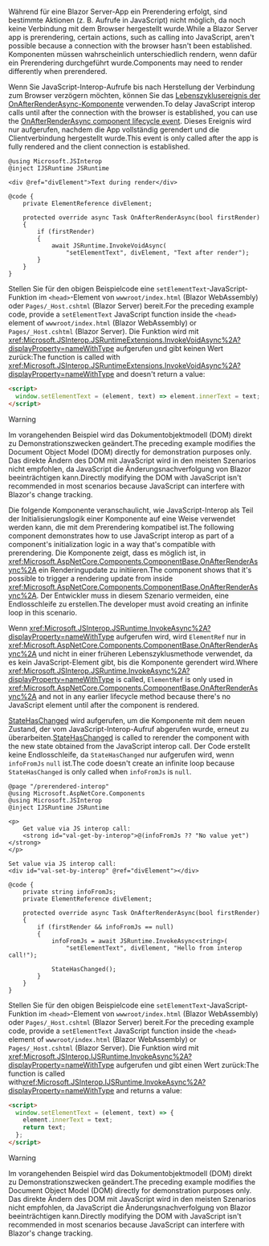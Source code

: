 ---
---
<span data-ttu-id="37edd-101">Während für eine Blazor Server-App ein Prerendering erfolgt, sind bestimmte Aktionen (z. B. Aufrufe in JavaScript) nicht möglich, da noch keine Verbindung mit dem Browser hergestellt wurde.</span><span class="sxs-lookup"><span data-stu-id="37edd-101">While a Blazor Server app is prerendering, certain actions, such as calling into JavaScript, aren't possible because a connection with the browser hasn't been established.</span></span> <span data-ttu-id="37edd-102">Komponenten müssen wahrscheinlich unterschiedlich rendern, wenn dafür ein Prerendering durchgeführt wurde.</span><span class="sxs-lookup"><span data-stu-id="37edd-102">Components may need to render differently when prerendered.</span></span>

<span data-ttu-id="37edd-103">Wenn Sie JavaScript-Interop-Aufrufe bis nach Herstellung der Verbindung zum Browser verzögern möchten, können Sie das [Lebenszyklusereignis der OnAfterRenderAsync-Komponente](xref:blazor/components/lifecycle#after-component-render) verwenden.</span><span class="sxs-lookup"><span data-stu-id="37edd-103">To delay JavaScript interop calls until after the connection with the browser is established, you can use the [OnAfterRenderAsync component lifecycle event](xref:blazor/components/lifecycle#after-component-render).</span></span> <span data-ttu-id="37edd-104">Dieses Ereignis wird nur aufgerufen, nachdem die App vollständig gerendert und die Clientverbindung hergestellt wurde.</span><span class="sxs-lookup"><span data-stu-id="37edd-104">This event is only called after the app is fully rendered and the client connection is established.</span></span>

```cshtml
@using Microsoft.JSInterop
@inject IJSRuntime JSRuntime

<div @ref="divElement">Text during render</div>

@code {
    private ElementReference divElement;

    protected override async Task OnAfterRenderAsync(bool firstRender)
    {
        if (firstRender)
        {
            await JSRuntime.InvokeVoidAsync(
                "setElementText", divElement, "Text after render");
        }
    }
}
```

<span data-ttu-id="37edd-105">Stellen Sie für den obigen Beispielcode eine `setElementText`-JavaScript-Funktion im `<head>`-Element von `wwwroot/index.html` (Blazor WebAssembly) oder `Pages/_Host.cshtml` (Blazor Server) bereit.</span><span class="sxs-lookup"><span data-stu-id="37edd-105">For the preceding example code, provide a `setElementText` JavaScript function inside the `<head>` element of `wwwroot/index.html` (Blazor WebAssembly) or `Pages/_Host.cshtml` (Blazor Server).</span></span> <span data-ttu-id="37edd-106">Die Funktion wird mit <xref:Microsoft.JSInterop.JSRuntimeExtensions.InvokeVoidAsync%2A?displayProperty=nameWithType> aufgerufen und gibt keinen Wert zurück:</span><span class="sxs-lookup"><span data-stu-id="37edd-106">The function is called with <xref:Microsoft.JSInterop.JSRuntimeExtensions.InvokeVoidAsync%2A?displayProperty=nameWithType> and doesn't return a value:</span></span>

```html
<script>
  window.setElementText = (element, text) => element.innerText = text;
</script>
```

> [!WARNING]
> <span data-ttu-id="37edd-107">Im vorangehenden Beispiel wird das Dokumentobjektmodell (DOM) direkt zu Demonstrationszwecken geändert.</span><span class="sxs-lookup"><span data-stu-id="37edd-107">The preceding example modifies the Document Object Model (DOM) directly for demonstration purposes only.</span></span> <span data-ttu-id="37edd-108">Das direkte Ändern des DOM mit JavaScript wird in den meisten Szenarios nicht empfohlen, da JavaScript die Änderungsnachverfolgung von Blazor beeinträchtigen kann.</span><span class="sxs-lookup"><span data-stu-id="37edd-108">Directly modifying the DOM with JavaScript isn't recommended in most scenarios because JavaScript can interfere with Blazor's change tracking.</span></span>

<span data-ttu-id="37edd-109">Die folgende Komponente veranschaulicht, wie JavaScript-Interop als Teil der Initialisierungslogik einer Komponente auf eine Weise verwendet werden kann, die mit dem Prerendering kompatibel ist.</span><span class="sxs-lookup"><span data-stu-id="37edd-109">The following component demonstrates how to use JavaScript interop as part of a component's initialization logic in a way that's compatible with prerendering.</span></span> <span data-ttu-id="37edd-110">Die Komponente zeigt, dass es möglich ist, in <xref:Microsoft.AspNetCore.Components.ComponentBase.OnAfterRenderAsync%2A> ein Renderingupdate zu initiieren.</span><span class="sxs-lookup"><span data-stu-id="37edd-110">The component shows that it's possible to trigger a rendering update from inside <xref:Microsoft.AspNetCore.Components.ComponentBase.OnAfterRenderAsync%2A>.</span></span> <span data-ttu-id="37edd-111">Der Entwickler muss in diesem Szenario vermeiden, eine Endlosschleife zu erstellen.</span><span class="sxs-lookup"><span data-stu-id="37edd-111">The developer must avoid creating an infinite loop in this scenario.</span></span>

<span data-ttu-id="37edd-112">Wenn <xref:Microsoft.JSInterop.JSRuntime.InvokeAsync%2A?displayProperty=nameWithType> aufgerufen wird, wird `ElementRef` nur in <xref:Microsoft.AspNetCore.Components.ComponentBase.OnAfterRenderAsync%2A> und nicht in einer früheren Lebenszyklusmethode verwendet, da es kein JavaScript-Element gibt, bis die Komponente gerendert wird.</span><span class="sxs-lookup"><span data-stu-id="37edd-112">Where <xref:Microsoft.JSInterop.JSRuntime.InvokeAsync%2A?displayProperty=nameWithType> is called, `ElementRef` is only used in <xref:Microsoft.AspNetCore.Components.ComponentBase.OnAfterRenderAsync%2A> and not in any earlier lifecycle method because there's no JavaScript element until after the component is rendered.</span></span>

<span data-ttu-id="37edd-113">[StateHasChanged](xref:blazor/components/lifecycle#state-changes) wird aufgerufen, um die Komponente mit dem neuen Zustand, der vom JavaScript-Interop-Aufruf abgerufen wurde, erneut zu überarbeiten.</span><span class="sxs-lookup"><span data-stu-id="37edd-113">[StateHasChanged](xref:blazor/components/lifecycle#state-changes) is called to rerender the component with the new state obtained from the JavaScript interop call.</span></span> <span data-ttu-id="37edd-114">Der Code erstellt keine Endlosschleife, da `StateHasChanged` nur aufgerufen wird, wenn `infoFromJs` `null` ist.</span><span class="sxs-lookup"><span data-stu-id="37edd-114">The code doesn't create an infinite loop because `StateHasChanged` is only called when `infoFromJs` is `null`.</span></span>

```cshtml
@page "/prerendered-interop"
@using Microsoft.AspNetCore.Components
@using Microsoft.JSInterop
@inject IJSRuntime JSRuntime

<p>
    Get value via JS interop call:
    <strong id="val-get-by-interop">@(infoFromJs ?? "No value yet")</strong>
</p>

Set value via JS interop call:
<div id="val-set-by-interop" @ref="divElement"></div>

@code {
    private string infoFromJs;
    private ElementReference divElement;

    protected override async Task OnAfterRenderAsync(bool firstRender)
    {
        if (firstRender && infoFromJs == null)
        {
            infoFromJs = await JSRuntime.InvokeAsync<string>(
                "setElementText", divElement, "Hello from interop call!");

            StateHasChanged();
        }
    }
}
```

<span data-ttu-id="37edd-115">Stellen Sie für den obigen Beispielcode eine `setElementText`-JavaScript-Funktion im `<head>`-Element von `wwwroot/index.html` (Blazor WebAssembly) oder `Pages/_Host.cshtml` (Blazor Server) bereit.</span><span class="sxs-lookup"><span data-stu-id="37edd-115">For the preceding example code, provide a `setElementText` JavaScript function inside the `<head>` element of `wwwroot/index.html` (Blazor WebAssembly) or `Pages/_Host.cshtml` (Blazor Server).</span></span> <span data-ttu-id="37edd-116">Die Funktion wird mit <xref:Microsoft.JSInterop.IJSRuntime.InvokeAsync%2A?displayProperty=nameWithType> aufgerufen und gibt einen Wert zurück:</span><span class="sxs-lookup"><span data-stu-id="37edd-116">The function is called with<xref:Microsoft.JSInterop.IJSRuntime.InvokeAsync%2A?displayProperty=nameWithType> and returns a value:</span></span>

```html
<script>
  window.setElementText = (element, text) => {
    element.innerText = text;
    return text;
  };
</script>
```

> [!WARNING]
> <span data-ttu-id="37edd-117">Im vorangehenden Beispiel wird das Dokumentobjektmodell (DOM) direkt zu Demonstrationszwecken geändert.</span><span class="sxs-lookup"><span data-stu-id="37edd-117">The preceding example modifies the Document Object Model (DOM) directly for demonstration purposes only.</span></span> <span data-ttu-id="37edd-118">Das direkte Ändern des DOM mit JavaScript wird in den meisten Szenarios nicht empfohlen, da JavaScript die Änderungsnachverfolgung von Blazor beeinträchtigen kann.</span><span class="sxs-lookup"><span data-stu-id="37edd-118">Directly modifying the DOM with JavaScript isn't recommended in most scenarios because JavaScript can interfere with Blazor's change tracking.</span></span>
